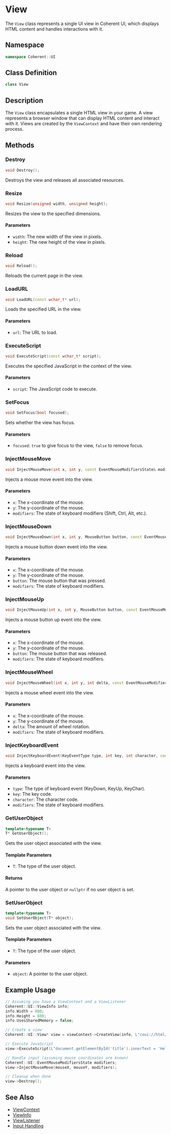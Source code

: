 # View

The `View` class represents a single UI view in Coherent UI, which displays HTML content and handles interactions with it.

## Namespace

```cpp
namespace Coherent::UI
```

## Class Definition

```cpp
class View
```

## Description

The `View` class encapsulates a single HTML view in your game. A view represents a browser window that can display HTML content and interact with it. Views are created by the `ViewContext` and have their own rendering process.

## Methods

### Destroy

```cpp
void Destroy();
```

Destroys the view and releases all associated resources.

### Resize

```cpp
void Resize(unsigned width, unsigned height);
```

Resizes the view to the specified dimensions.

#### Parameters
- `width`: The new width of the view in pixels.
- `height`: The new height of the view in pixels.

### Reload

```cpp
void Reload();
```

Reloads the current page in the view.

### LoadURL

```cpp
void LoadURL(const wchar_t* url);
```

Loads the specified URL in the view.

#### Parameters
- `url`: The URL to load.

### ExecuteScript

```cpp
void ExecuteScript(const wchar_t* script);
```

Executes the specified JavaScript in the context of the view.

#### Parameters
- `script`: The JavaScript code to execute.

### SetFocus

```cpp
void SetFocus(bool focused);
```

Sets whether the view has focus.

#### Parameters
- `focused`: `true` to give focus to the view, `false` to remove focus.

### InjectMouseMove

```cpp
void InjectMouseMove(int x, int y, const EventMouseModifiersState& modifiers);
```

Injects a mouse move event into the view.

#### Parameters
- `x`: The x-coordinate of the mouse.
- `y`: The y-coordinate of the mouse.
- `modifiers`: The state of keyboard modifiers (Shift, Ctrl, Alt, etc.).

### InjectMouseDown

```cpp
void InjectMouseDown(int x, int y, MouseButton button, const EventMouseModifiersState& modifiers);
```

Injects a mouse button down event into the view.

#### Parameters
- `x`: The x-coordinate of the mouse.
- `y`: The y-coordinate of the mouse.
- `button`: The mouse button that was pressed.
- `modifiers`: The state of keyboard modifiers.

### InjectMouseUp

```cpp
void InjectMouseUp(int x, int y, MouseButton button, const EventMouseModifiersState& modifiers);
```

Injects a mouse button up event into the view.

#### Parameters
- `x`: The x-coordinate of the mouse.
- `y`: The y-coordinate of the mouse.
- `button`: The mouse button that was released.
- `modifiers`: The state of keyboard modifiers.

### InjectMouseWheel

```cpp
void InjectMouseWheel(int x, int y, int delta, const EventMouseModifiersState& modifiers);
```

Injects a mouse wheel event into the view.

#### Parameters
- `x`: The x-coordinate of the mouse.
- `y`: The y-coordinate of the mouse.
- `delta`: The amount of wheel rotation.
- `modifiers`: The state of keyboard modifiers.

### InjectKeyboardEvent

```cpp
void InjectKeyboardEvent(KeyEventType type, int key, int character, const EventModifiersState& modifiers);
```

Injects a keyboard event into the view.

#### Parameters
- `type`: The type of keyboard event (KeyDown, KeyUp, KeyChar).
- `key`: The key code.
- `character`: The character code.
- `modifiers`: The state of keyboard modifiers.

### GetUserObject

```cpp
template<typename T>
T* GetUserObject();
```

Gets the user object associated with the view.

#### Template Parameters
- `T`: The type of the user object.

#### Returns
A pointer to the user object or `nullptr` if no user object is set.

### SetUserObject

```cpp
template<typename T>
void SetUserObject(T* object);
```

Sets the user object associated with the view.

#### Template Parameters
- `T`: The type of the user object.

#### Parameters
- `object`: A pointer to the user object.

## Example Usage

```cpp
// Assuming you have a ViewContext and a ViewListener
Coherent::UI::ViewInfo info;
info.Width = 800;
info.Height = 600;
info.UsesSharedMemory = false;

// Create a view
Coherent::UI::View* view = viewContext->CreateView(info, L"coui://html/interface.html", &viewListener);

// Execute JavaScript
view->ExecuteScript(L"document.getElementById('title').innerText = 'Hello from C++';");

// Handle input (assuming mouse coordinates are known)
Coherent::UI::EventMouseModifiersState modifiers;
view->InjectMouseMove(mouseX, mouseY, modifiers);

// Cleanup when done
view->Destroy();
```

## See Also

- [ViewContext](ViewContext.md)
- [ViewInfo](ViewInfo.md)
- [ViewListener](ViewListener.md)
- [Input Handling](../Guides/Input_Handling.md) 